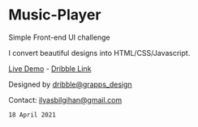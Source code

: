# Music-Player
Simple Front-end UI challenge

I convert beautiful designs into HTML/CSS/Javascript.

[Live Demo](https://codepen.io/ilyasbilgihan/full/qBmYrWm) -
[Dribble Link](https://dribbble.com/shots/9190917-Music-Player)

Designed by [dribble@grapps_design](https://dribbble.com/grapps_design)

Contact: ilyasbilgihan@gmail.com

`18 April 2021`
